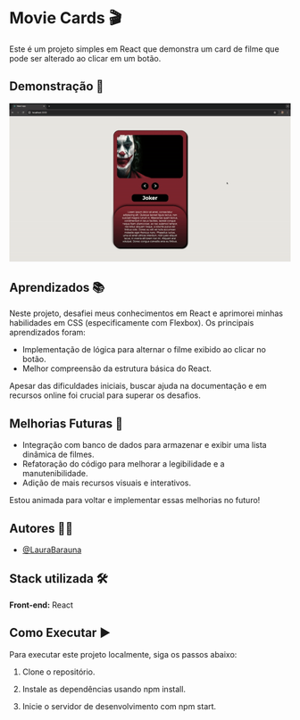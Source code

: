 
# Movie Cards 🎬 

Este é um projeto simples em React que demonstra um card de filme que pode ser alterado ao clicar em um botão.


## Demonstração 🎥

![Demonstração do Projeto](https://github.com/LauraBarauna/MovieCards/blob/main/src/assets/images/gif-demonstracao.gif)


## Aprendizados 📚
Neste projeto, desafiei meus conhecimentos em React e aprimorei minhas habilidades em CSS (especificamente com Flexbox). Os principais aprendizados foram:

- Implementação de lógica para alternar o filme exibido ao clicar no botão.
- Melhor compreensão da estrutura básica do React.

Apesar das dificuldades iniciais, buscar ajuda na documentação e em recursos online foi crucial para superar os desafios.


## Melhorias Futuras 🔮

- Integração com banco de dados para armazenar e exibir uma lista dinâmica de filmes.
- Refatoração do código para melhorar a legibilidade e a manutenibilidade.
- Adição de mais recursos visuais e interativos.

Estou animada para voltar e implementar essas melhorias no futuro!

## Autores 🧑‍💻

- [@LauraBarauna](https://github.com/LauraBarauna)


## Stack utilizada 🛠️

**Front-end:** React



## Como Executar ▶️

Para executar este projeto localmente, siga os passos abaixo:

1. Clone o repositório.

2. Instale as dependências usando npm install.

3. Inicie o servidor de desenvolvimento com npm start.

